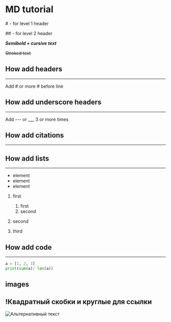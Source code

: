 # MD tutorial

\# - for level 1 header

\## - for level 2 header

***Semibold + cursive text***

~~Stroked text~~

## How add headers
-------
Add \# or more \# before line

## How add underscore headers
_____
Add --- or ___ 3 or more times


## How add citations
-----



## How add lists
___

* element 
* element
* element

1. first
    1. first
    2. second

2. second
3. third


## How add code
___

```python
a = [1, 2, 3]
print(sum(a)/ len(a))
```

## images
!Квадратный скобки и круглые для ссылки
----

![Альтернативный текст](https://cdn.spacetelescope.org/archives/images/large/potw2243a.jpg)